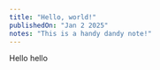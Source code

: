 ```yaml
---
title: "Hello, world!"
publishedOn: "Jan 2 2025"
notes: "This is a handy dandy note!"
---
```


Hello hello